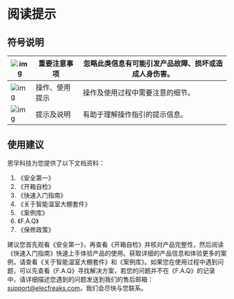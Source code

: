 ﻿# 阅读提示

## 符号说明

| ![img](https://wiki-media-ef.oss-cn-hongkong.aliyuncs.com//images/microbit-greenhouse-reading-tips-01.png) | 重要注意事项   | 忽略此类信息有可能引发产品故障、损坏或造成人身伤害。 |
| -------------------------------------------------------- | -------------- | ---------------------------------------------------- |
| ![img](https://wiki-media-ef.oss-cn-hongkong.aliyuncs.com//images/microbit-greenhouse-reading-tips-02.png) | 操作、使用提示 | 操作及使用过程中需要注意的细节。                     |
| ![img](https://wiki-media-ef.oss-cn-hongkong.aliyuncs.com//images/microbit-greenhouse-reading-tips-03.png) | 提示及说明     | 有助于理解操作指引的提示信息。                       |

## 使用建议

恩孚科技为您提供了以下文档资料：

1. 《安全第一》
2. 《开箱自检》
3. 《快速入门指南》
4. 《关于智能温室大棚套件》
5. 《案例库》
6. 《F.A.Q》
7. 《保修政策》

建议您首先观看《安全第一》，再查看《开箱自检》并核对产品完整性，然后阅读《快速入门指南》快速上手体验产品的使用。获取详细的产品信息和体验更多的案例，请查看《关于智能温室大棚套件》和《案例库》。如果您在使用过程中遇到问题，可以先查看《F.A.Q》寻找解决方案，若您的问题并不在《F.A.Q》的记录中，请详细描述您遇到的问题发送到我们的售后邮箱：support@elecfreaks.com，我们会尽快与您联系。

